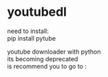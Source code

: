 # youtubedl

need to install:    
pip install pytube  

youtube downloader with python  
its becoming deprecated  
is recommend you to go to :  

